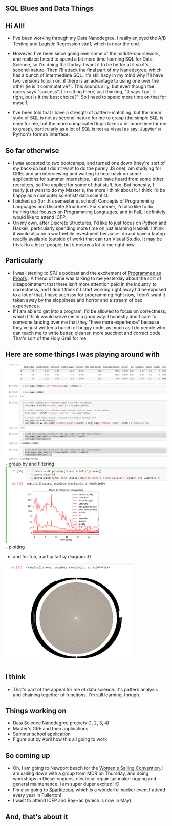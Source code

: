 ## SQL Blues and Data Things

## Hi All!
- I've been working through my Data Nanodegree. I really enjoyed the A/B Testing and Logistic Regression 
  stuff, which is near the end. 
- However, I've been since going over some of the middle-coursework, and realized I need to spend a bit more 
  time learning SQL for Data Science, so I'm doing that today. I want it to be better at it so it's second-nature.
  Then I'll attack the final part of my Nanodegree, which has a bunch of intermediate SQL.
  It's still hazy in my mind why if I have two versions to join on, if there is an advantage to using one over the 
  other (ie is it commutative?). This sounds silly, but even though the query says "success", I'm sitting there,
  just thinking, "it says I got it right, but is it the best choice?".
  So I need to spend more time on that for myself. 
  
- I've been told that I have a strength of pattern-matching, but the linear style of SQL is not as second-nature
  for me to grasp (the simple SQL is easy for me, but the more complicated logic takes a bit more time for me to 
  grasp), particularly as a lot of SQL is not as visual as say, Jupyter's/ Python's format/ interface.
  
## So far otherwise
- I was accepted to two bootcamps, and turned one down (they're sort of my back-up but I didn't want to
  do the purely JS one), am studying for GREs and am interviewing and waiting to hear back on some applications
  for summer internships.
  I also have heard from some other recruiters, so I've applied for some of that stuff, too. But honestly,
  I really just want to do my Master's, the more I think about it. I think I'd be happy as a computer scientist/ data scientist.
- I picked up (for this semester at school) Concepts of Programming Languages and Discrete Structures. 
  For summer, I'd also like to do training that focuses on Programming Languages, and in Fall, I definitely
  would like to attend ICFP. 
- On my own, after Discrete Structures, I'd like to just focus on Python and Haskell, particularly spending more
  time on just learning Haskell. I think it would also be a worthwhile investment because I do *not* have a laptop
  readily available (outside of work) that can run Visual Studio. It may be trivial to a lot of people, but it means 
  a lot to me right now. 
  
## Particularly
- I was listening to SPJ's podcast and the excitement of [Programmes as Proofs](https://www.microsoft.com/en-us/research/blog/functional-programming-languages-pursuit-laziness-dr-simon-peyton-jones/)
  . A friend of mine was talking to me yesterday about the sort of disappointment that there isn't more attention paid in the industry
  to correctness, and I don't think if I start working right away I'd be exposed to a lot of that. I have such joy for programming
  right now, I don't want it taken away by the sloppiness and horror and a stream of bad experiences. 
- If I am able to get into a program, I'd be allowed to focus on correctness, which I think would serve me in a good way. 
  I honestly don't care for someone lauding over me that they "have more experience" because they've just written a bunch of buggy code,
  as much as I do people who can teach me to write better, cleaner, more succinct and correct code. That's sort of the Holy Grail for me.
  
## Here are some things I was playing around with
<img src="/images/data_things/book1.png" width="800">
- group by and filtering

<img src="/images/data_things/book2.png" width="800">
- plotting

- and for fun, a artsy fartsy diagram :D
<img src="/images/data_things/poetry.png" width="400">

## I think
- That's part of the appeal for me of data science. It's pattern analysis and chaining together of functions. 
  I'm still learning, though. 
  
## Things working on
- Data Science Nanodegree projects (1, 2, 3, 4)
- Master's GRE and then applications
- Summer school application
- Figure out by April how this all going to work

## So coming up
- Oh, I am going to Newport beach for the [Women's Sailing Convention](https://www.sailingconventionforwomen.com/). 
  I am sailing down with a group from MDR on Thursday, and doing workshops in Diesel engines, electrical repair
  spinnaker rigging and general maintenance. I am super duper excited! :D
- I'm also going to [Sparklecon](http://www.sparklecon.org/), which is a wonderful hacker event I attend every year in Fullerton! 
- I want to attend ICFP and BayHac (which is now in May).

## And, that's about it
  

